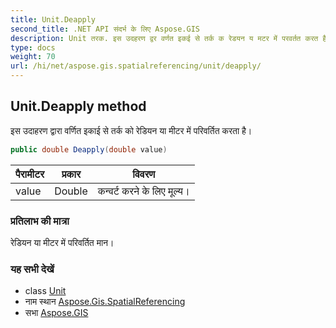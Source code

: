 ```yaml
---
title: Unit.Deapply
second_title: .NET API संदर्भ के लिए Aspose.GIS
description: Unit तरक. इस उदहरण द्वर वर्णत इकई से तर्क क रेडयन य मटर में परवर्तत करत है
type: docs
weight: 70
url: /hi/net/aspose.gis.spatialreferencing/unit/deapply/
---
```

## Unit.Deapply method

इस उदाहरण द्वारा वर्णित इकाई से तर्क को रेडियन या मीटर में परिवर्तित करता है।

```csharp
public double Deapply(double value)
```

| पैरामीटर | प्रकार | विवरण |
| --- | --- | --- |
| value | Double | कन्वर्ट करने के लिए मूल्य। |

### प्रतिलाभ की मात्रा

रेडियन या मीटर में परिवर्तित मान।

### यह सभी देखें

* class [Unit](../)
* नाम स्थान [Aspose.Gis.SpatialReferencing](../../unit/)
* सभा [Aspose.GIS](../../../)


